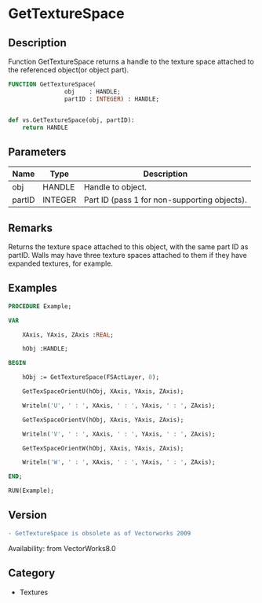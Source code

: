 # GetTextureSpace

## Description
Function GetTextureSpace returns a handle to the texture space attached to the referenced object(or object part).

```pascal
FUNCTION GetTextureSpace(
				obj    : HANDLE;
				partID : INTEGER) : HANDLE;
```

```python

def vs.GetTextureSpace(obj, partID):
    return HANDLE
```

## Parameters
|Name|Type|Description|
|---|---|---|
|obj|HANDLE|Handle to object.|
|partID|INTEGER|Part ID (pass 1 for non-supporting objects).|

## Remarks
Returns the texture space attached to this object, with the same part ID as partID.  Walls may have three texture spaces attached to them if they have expanded textures, for example.

## Examples
```pascal
PROCEDURE Example; 

VAR

	XAxis, YAxis, ZAxis :REAL; 

	hObj :HANDLE; 

BEGIN

	hObj := GetTextureSpace(FSActLayer, 0); 

	GetTexSpaceOrientU(hObj, XAxis, YAxis, ZAxis); 

	Writeln('U', ' : ', XAxis, ' : ', YAxis, ' : ', ZAxis); 

	GetTexSpaceOrientV(hObj, XAxis, YAxis, ZAxis); 

	Writeln('V', ' : ', XAxis, ' : ', YAxis, ' : ', ZAxis); 

	GetTexSpaceOrientW(hObj, XAxis, YAxis, ZAxis); 

	Writeln('W', ' : ', XAxis, ' : ', YAxis, ' : ', ZAxis); 

END; 

RUN(Example); 


```

## Version
```diff
- GetTextureSpace is obsolete as of Vectorworks 2009
```

Availability: from VectorWorks8.0
## Category
* Textures

